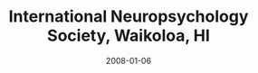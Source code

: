 ---
title: "International Neuropsychology Society, Waikoloa, HI"
project_id: 
date: 2008-01-06
conference_id: ""
presenters:
   - peter_bandettini
summary: "<p>International Neuropsychology Society, Waikoloa, HI</p>"
file: /assets/presentations/T218.ppt
filename: T218.ppt
layout: presentation
---